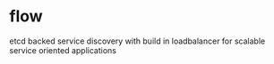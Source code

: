# flow 
etcd backed service discovery with build in loadbalancer for scalable service oriented applications
